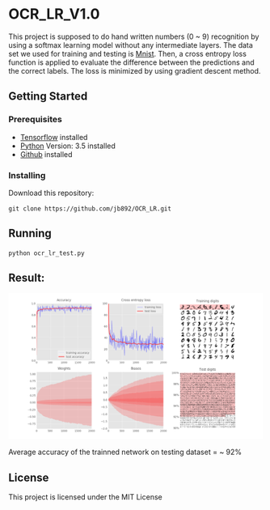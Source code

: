 # OCR_LR_V1.0

This project is supposed to do hand written numbers (0 ~ 9) recognition by using a softmax learning model without any intermediate layers. The data set we used for training and testing is [Mnist](http://yann.lecun.com/exdb/mnist/). Then, a cross entropy loss function is applied to evaluate the difference between the predictions and the correct labels. The loss is minimized by using gradient descent method.

## Getting Started

### Prerequisites

  * [Tensorflow](https://www.tensorflow.org/install/) installed
  * [Python](https://www.python.org/) Version: 3.5 installed
  * [Github](https://desktop.github.com/) installed

### Installing
Download this repository:
```
git clone https://github.com/jb892/OCR_LR.git
```

## Running

```
python ocr_lr_test.py
```


## Result:

![](https://github.com/jb892/OCR_LR/blob/master/mnist.png)

Average accuracy of the trainned network on testing dataset = ~ 92% 

## License

This project is licensed under the MIT License

